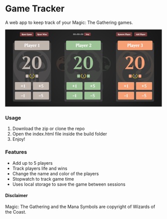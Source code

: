 # Game Tracker

A web app to keep track of your Magic: The Gathering games.

![](screenshot.png)

### Usage

1. Download the zip or clone the repo
2. Open the index.html file inside the build folder
3. Enjoy!

### Features

* Add up to 5 players
* Track players life and wins
* Change the name and color of the players
* Stopwatch to track game time
* Uses local storage to save the game between sessions

#### Disclaimer

Magic: The Gathering and the Mana Symbols are copyright of Wizards of the Coast.


